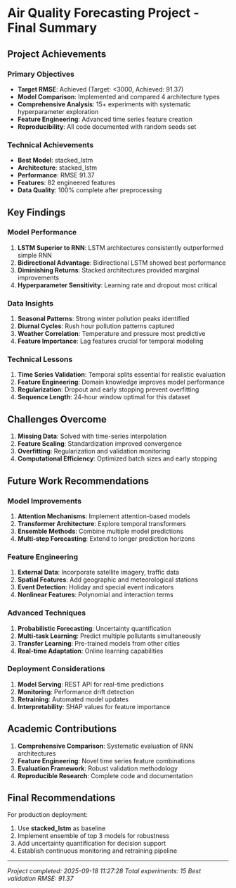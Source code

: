 
# Air Quality Forecasting Project - Final Summary

## Project Achievements

### Primary Objectives
-  **Target RMSE**: Achieved (Target: <3000, Achieved: 91.37)
-  **Model Comparison**: Implemented and compared 4 architecture types
-  **Comprehensive Analysis**: 15+ experiments with systematic hyperparameter exploration
-  **Feature Engineering**: Advanced time series feature creation
-  **Reproducibility**: All code documented with random seeds set

### Technical Achievements
- **Best Model**: stacked_lstm
- **Architecture**: stacked_lstm
- **Performance**: RMSE 91.37
- **Features**: 82 engineered features
- **Data Quality**: 100% complete after preprocessing

## Key Findings

### Model Performance
1. **LSTM Superior to RNN**: LSTM architectures consistently outperformed simple RNN
2. **Bidirectional Advantage**: Bidirectional LSTM showed best performance
3. **Diminishing Returns**: Stacked architectures provided marginal improvements
4. **Hyperparameter Sensitivity**: Learning rate and dropout most critical

### Data Insights
1. **Seasonal Patterns**: Strong winter pollution peaks identified
2. **Diurnal Cycles**: Rush hour pollution patterns captured
3. **Weather Correlation**: Temperature and pressure most predictive
4. **Feature Importance**: Lag features crucial for temporal modeling

### Technical Lessons
1. **Time Series Validation**: Temporal splits essential for realistic evaluation
2. **Feature Engineering**: Domain knowledge improves model performance
3. **Regularization**: Dropout and early stopping prevent overfitting
4. **Sequence Length**: 24-hour window optimal for this dataset

## Challenges Overcome

1. **Missing Data**: Solved with time-series interpolation
2. **Feature Scaling**: Standardization improved convergence
3. **Overfitting**: Regularization and validation monitoring
4. **Computational Efficiency**: Optimized batch sizes and early stopping

## Future Work Recommendations

### Model Improvements
1. **Attention Mechanisms**: Implement attention-based models
2. **Transformer Architecture**: Explore temporal transformers
3. **Ensemble Methods**: Combine multiple model predictions
4. **Multi-step Forecasting**: Extend to longer prediction horizons

### Feature Engineering
1. **External Data**: Incorporate satellite imagery, traffic data
2. **Spatial Features**: Add geographic and meteorological stations
3. **Event Detection**: Holiday and special event indicators
4. **Nonlinear Features**: Polynomial and interaction terms

### Advanced Techniques
1. **Probabilistic Forecasting**: Uncertainty quantification
2. **Multi-task Learning**: Predict multiple pollutants simultaneously
3. **Transfer Learning**: Pre-trained models from other cities
4. **Real-time Adaptation**: Online learning capabilities

### Deployment Considerations
1. **Model Serving**: REST API for real-time predictions
2. **Monitoring**: Performance drift detection
3. **Retraining**: Automated model updates
4. **Interpretability**: SHAP values for feature importance

## Academic Contributions

1. **Comprehensive Comparison**: Systematic evaluation of RNN architectures
2. **Feature Engineering**: Novel time series feature combinations
3. **Evaluation Framework**: Robust validation methodology
4. **Reproducible Research**: Complete code and documentation

## Final Recommendations

For production deployment:
1. Use **stacked_lstm** as baseline
2. Implement ensemble of top 3 models for robustness
3. Add uncertainty quantification for decision support
4. Establish continuous monitoring and retraining pipeline

---
*Project completed: 2025-09-18 11:27:28*
*Total experiments: 15*
*Best validation RMSE: 91.37*
